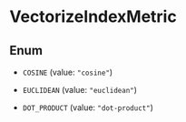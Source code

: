 

# VectorizeIndexMetric

## Enum


* `COSINE` (value: `"cosine"`)

* `EUCLIDEAN` (value: `"euclidean"`)

* `DOT_PRODUCT` (value: `"dot-product"`)




